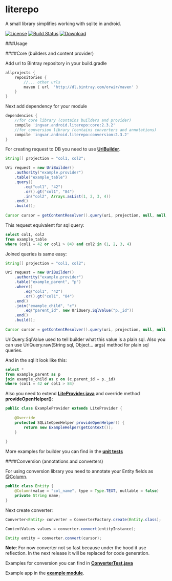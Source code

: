 # literepo
A small library simplifies working with sqlite in android.

[![License](https://raw.githubusercontent.com/novoda/novoda/master/assets/btn_apache_lisence.png)](LICENSE.txt)
[![Build Status](https://travis-ci.org/orwir/literepo.svg?branch=master)](https://travis-ci.org/orwir/literepo)
[![Download](https://api.bintray.com/packages/orwir/maven/literepo/images/download.svg) ](https://bintray.com/orwir/maven/literepo/_latestVersion)

###Usage

####Core (builders and content provider)

Add url to Bintray repository in your build.gradle
```groovy
allprojects {
    repositories {
        //... other urls
        maven { url  'http://dl.bintray.com/orwir/maven' }
    }
}
```

Next add dependency for your module
```groovy
dependencies {
    //for core library (contains builders and provider)
    compile 'ingvar.android.literepo:core:2.3.2'
    //for conversion library (contains converters and annotations)
    compile 'ingvar.android.literepo:conversion:2.3.2'
}
```

For creating request to DB you need to use [**UriBuilder**](https://github.com/orwir/literepo/blob/master/core/src/main/java/ingvar/android/literepo/builder/UriBuilder.java).
```java
String[] projection = "col1, col2";

Uri request = new UriBuilder()
    .authority("example.provider")
    .table("example_table")
    .query()
        .eq("col1", "42")
        .or().gt("col1", "84")
        .in("col2", Arrays.asList(1, 2, 3, 4))
    .end()
    .build();
    
Cursor cursor = getContentResolver().query(uri, projection, null, null, null);
```

This request equivalent for sql query:
```sql
select col1, col2
from example_table
where (col1 = 42 or col1 > 84) and col2 in (1, 2, 3, 4)
```

Joined queries is same easy:
```java
String[] projection = "col1, col2";

Uri request = new UriBuilder()
    .authority("example.provider")
    .table("example_parent", "p")
    .where()
        .eq("col1", "42")
        .or().gt("col1", "84")
    .end()
    .join("example_child", "c")
        .eq("parent_id", new UriQuery.SqlValue("p._id"))
    .end()
    .build();
    
Cursor cursor = getContentResolver().query(uri, projection, null, null, null);
```

UriQuery.SqlValue used to tell builder what this value is a plain sql. Also you can use UriQuery.raw(String sql, Object... args) method for plain sql queries.

And in the sql it look like this:
```sql
select *
from example_parent as p
join example_child as c on (c.parent_id = p._id)
where (col1 = 42 or col1 > 84)
```

Also you need to extend [**LiteProvider.java**](https://github.com/orwir/literepo/blob/master/core/src/main/java/ingvar/android/literepo/LiteProvider.java) and override method **provideOpenHelper()**:
```java
public class ExampleProvider extends LiteProvider {
    
    @Override
    protected SQLiteOpenHelper provideOpenHelper() {
        return new ExampleHelper(getContext());
    }
    
}
```


More examples for builder you can find in the [**unit tests**](https://github.com/orwir/literepo/blob/master/core/src/androidTest/java/ingvar/android/literepo/test/)


####Conversion (annotations and converters)

For using conversion library you need to annotate your Entity fields as [@Column](https://github.com/orwir/literepo/blob/master/conversion/src/main/java/ingvar/android/literepo/conversion/annotation/Column.java).
```java
public class Entity {
    @Column(value = "col_name", type = Type.TEXT, nullable = false)
    private String name;
}
```


Next create converter:
```java
Converter<Entity> converter = ConverterFactory.create(Entity.class);

ContentValues values = converter.convert(entityInstance);

Entity entity = converter.convert(cursor);
```
**Note**: For now converter not so fast because under the hood it use reflection. In the next release it will be replaced for code generation.


Examples for conversion you can find in [**ConverterTest.java**](https://github.com/orwir/literepo/blob/master/conversion/src/androidTest/java/ingvar/android/literepo/conversion/test/ConverterTest.java)


Example app in the [**example module**](https://github.com/orwir/literepo/tree/master/examples).
